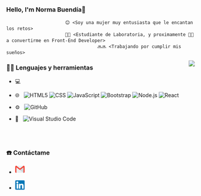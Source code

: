 ### Hello, I'm Norma Buendía👋



                          😊 <Soy una mujer muy entusiasta que le encantan los retos> 
                          👩‍🎓​ <Estudiante de Laboratoria, y proximamente 🚀​🚀​a convertirme en Front-End Developer>
                                      🔜🔜 <Trabajando por cumplir mis sueños>

<img align='right' src="https://media.giphy.com/media/FGG1TRyh7mHMk/giphy.gif">


### 👩‍💻 Lenguajes y herramientas
- 💻 &nbsp;
  
- 🌐 &nbsp;
  ![HTML5](https://img.shields.io/badge/-HTML5-333333?style=flat&logo=HTML5)
  ![CSS](https://img.shields.io/badge/-CSS-333333?style=flat&logo=CSS3&logoColor=1572B6)
  ![JavaScript](https://img.shields.io/badge/-JavaScript-333333?style=flat&logo=javascript)
  ![Bootstrap](https://img.shields.io/badge/-Bootstrap-333333?style=flat&logo=bootstrap&logoColor=563D7C)
  ![Node.js](https://img.shields.io/badge/-Node.js-333333?style=flat&logo=node.js)
  ![React](https://img.shields.io/badge/-React-333333?style=flat&logo=react)

- ⚙️ &nbsp;
   ![GitHub](https://img.shields.io/badge/-GitHub-333333?style=flat&logo=github)
 - 🔧 &nbsp;
  ![Visual Studio Code](https://img.shields.io/badge/-Visual%20Studio%20Code-333333?style=flat&logo=visual-studio-code&logoColor=007ACC)

</br>
</br>


### ☎️​ Contáctame
 - <a href="mailto:normabdv@gmail.com"><img src="https://github.com/deut-erium/deut-erium/blob/master/assets/gmail.svg" width="25px" alt="mail"></a> &nbsp; &nbsp; </br>
   
   
 - <a href="https://www.linkedin.com/in/norma-buendia-58bb3a35//"><img src="https://github.com/deut-erium/deut-erium/blob/master/assets/linkedin.svg" width="25px"         alt="LinkedIn"></a> &nbsp; &nbsp;


